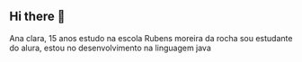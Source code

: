 ## Hi there 👋

Ana clara, 15 anos estudo na escola Rubens moreira da rocha 
sou estudante do alura, estou no desenvolvimento na linguagem java
